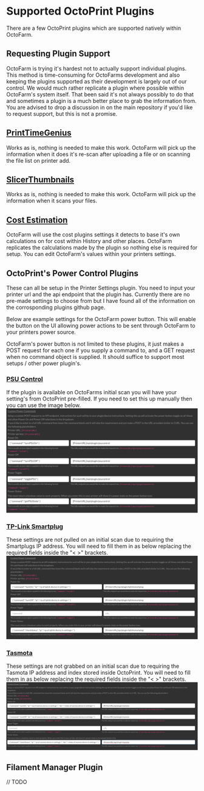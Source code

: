 # Supported OctoPrint Plugins
There are a few OctoPrint plugins which are supported natively within OctoFarm.

## Requesting Plugin Support
OctoFarm is trying it's hardest not to actually support individual plugins. This method is time-consuming for OctoFarms development and also keeping the plugins supported as their development is largely out of our control. We would much rather replicate a plugin where possible within OctoFarm's system itself. That been said it's not always possibly to do that and sometimes a plugin is a much better place to grab the information from. You are advised to drop a discussion in on the main repository if you'd like to request support, but this is not a promise. 

## [PrintTimeGenius](https://github.com/eyal0/OctoPrint-PrintTimeGenius)
Works as is, nothing is needed to make this work. OctoFarm will pick up the information when it does it's re-scan after uploading a file or on scanning the file list on printer add.

## [SlicerThumbnails](https://github.com/jneilliii/OctoPrint-PrusaSlicerThumbnails)
Works as is, nothing is needed to make this work. OctoFarm will pick up the information when it scans your files.

## [Cost Estimation](https://github.com/OllisGit/OctoPrint-CostEstimation)
OctoFarm will use the cost plugins settings it detects to base it's own calculations on for cost within History and other places. OctoFarm replicates the calculations made by the plugin so nothing else is required for setup. You can edit OctoFarm's values within your printers settings.

## OctoPrint's Power Control Plugins
These can all be setup in the Printer Settings plugin. You need to input your printer url and the api endpoint that the plugin has. Currently there are no pre-made settings to choose from but I have found all of the information on the corrosponding plugins github page.

Below are example settings for the OctoFarm power button. This will enable the button on the UI allowing power actions to be sent through OctoFarm to your printers power source.

OctoFarm's power button is not limited to these plugins, it just makes a POST request for each one if you supply a command to, and a GET request when no command object is supplied. It should suffice to support most setups / other power plugin's. 

### [PSU Control](https://github.com/kantlivelong/OctoPrint-PSUControl)
If the plugin is available on OctoFarms initial scan you will have your setting's from OctoPrint pre-filled. If you need to set this up manually then you can use the image below.
![PSU Control settings example](../images/smartplugs/power-psucontrol.png)

### [TP-Link Smartplug](https://github.com/jneilliii/OctoPrint-TPLinkSmartplug)
These settings are not pulled on an initial scan due to requiring the Smartplugs IP address. You will need to fill them in as below replacing the required fields inside the "< >" brackets.
![TPLink settings example](../images/smartplugs/power-tplink.png)

### [Tasmota](https://github.com/jneilliii/OctoPrint-Tasmota)
These settings are not grabbed on an initial scan due to requiring the Tasmota IP address and index stored inside OctoPrint. You will need to fill them in as below replacing the required fields inside the "< >" brackets.
![Tasmota settings example](../images/smartplugs/power-tasmota.png)

## Filament Manager Plugin
// TODO
